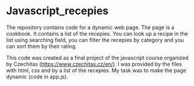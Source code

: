 # Javascript_recepies

The repository contains code for a dynamic web page. The page is a cookbook. It contains a list
of the recepies. You can look up a recipe in the list using searching field, you can filter
the recepies by category and you can sort them by their rating.

This code was created as a final project of the javascript course organized by Czechitas (https://www.czechitas.cz/en/).
I was provided by the files with html, css and by a list of the recepies. My task was to make the page dynamic (code in app.js).

